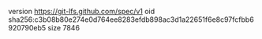 version https://git-lfs.github.com/spec/v1
oid sha256:c3b08b80e274e0d764ee8283efdb898ac3d1a22651f6e8c97fcfbb6920790eb5
size 7846
